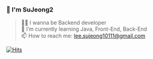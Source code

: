 ### :wave: I'm SuJeong2
> 👨‍💻 I wanna be Backend developer  
> 🌱 I’m currently learning Java, Front-End, Back-End  
> 📫 How to reach me: lee.sujeong10111@gmail.com  

<!-- ![Top Langs](https://github-readme-stats.vercel.app/api/top-langs/?username=SuJeong2) -->
<!--  
<h3 align="center"><b>💻 Technical Stack 💻</b></h3>
<h5 align="center"> Front-End </h5>
<p align="center">
<img src = "https://img.shields.io/badge/-HTML5-E34F26?style=flat&logo=html5&logoColor=white">   
<img src = "https://img.shields.io/badge/-CSS3-1572B6?style=flat&logo=css3&logoColor=white">   
<img src="https://img.shields.io/badge/-Bootstrap-563D7C?style=flat&logo=bootstrap&logoColor=white">   
<img src="https://img.shields.io/badge/-JavaScript-eed718?style=flat&logo=javascript&logoColor=ffffff">   
<img src="http://img.shields.io/badge/-Vue.js-008080?style=flat&logo=Vue.js&logoColor=white">      
<img src="http://img.shields.io/badge/-VS%20Code-007ACC?style=flat&logo=visual%20studio%20code&logoColor=white">     
</p>

<h5 align="center"> Back-End </h5>
<p align="center">
<img src="http://img.shields.io/badge/-Java-F89820?style=flat&logo=java&logoColor=white">    
<img src="http://img.shields.io/badge/-Spring-288C28?style=flat&logo=Spring&logoColor=white">    
<img src="http://img.shields.io/badge/-STS-389561?style=flat&logo=SpringTool&logoColor=white">   
<img src="https://img.shields.io/badge/-MySQL-739BE1?style=flat&logo=mysql&logoColor=FFFFFF">     
</p>

<h5 align="center"> DevOps </h5>
<p align="center">   
<img src="https://img.shields.io/badge/Amazon AWS-232F3E?style=flat-square&logo=Amazon%20AWS&logoColor=white"/></a>
</p>

<h5 align="center"> Management </h5>
<p align="center">  
  <img src="http://img.shields.io/badge/-jira-0078FF?style=flat&logo=jira&logoColor=FFFFFF">     <img src="http://img.shields.io/badge/-Git-F1502F?style=flat&logo=git&logoColor=FFFFFF">    <img src="http://img.shields.io/badge/-Github-000000?style=flat&logo=github&logoColor=FFFFFF">    
</p>
-->

<!-- 방문자수-->
[![Hits](https://hits.seeyoufarm.com/api/count/incr/badge.svg?url=https%3A%2F%2Fgithub.com%2FSuJeong2&count_bg=%2379C83D&title_bg=%23555555&icon=&icon_color=%23E7E7E7&title=hits&edge_flat=false)](https://hits.seeyoufarm.com)

<!--
//백준
<img align='right' src="http://mazassumnida.wtf/api/v2/generate_badge?boj=lee_sujeong">

//stats 표시
[![Anurag's github stats](https://github-readme-stats.vercel.app/api?username=SuJeong2)](https://github.com/SuJeong2/github-readme-stats)

**SuJeong2/SuJeong2** is a ✨ _special_ ✨ repository because its `README.md` (this file) appears on your GitHub profile.

Here are some ideas to get you started:

- 🔭 I’m currently working on ...
- 🌱 I’m currently learning ...
- 👯 I’m looking to collaborate on ...
- 🤔 I’m looking for help with ...
- 💬 Ask me about ...
- 📫 How to reach me: ...
- 😄 Pronouns: ...
- ⚡ Fun fact: ...

//동적으로 생성되는 Github 사용량 통계
//https://github.com/anuraghazra/github-readme-stats/blob/master/docs/readme_kr.md
[![Anurag's GitHub stats](https://github-readme-stats.vercel.app/api?username=SuJeong2)](https://github.com/anuraghazra/github-readme-stats)
-->
